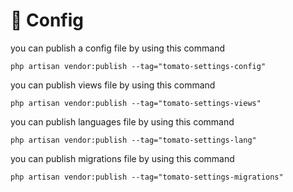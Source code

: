 # 💽 Config

you can publish a config file by using this command

```
php artisan vendor:publish --tag="tomato-settings-config"
```

you can publish views file by using this command

```
php artisan vendor:publish --tag="tomato-settings-views"
```

you can publish languages file by using this command

```
php artisan vendor:publish --tag="tomato-settings-lang"
```

you can publish migrations file by using this command

```
php artisan vendor:publish --tag="tomato-settings-migrations"
```